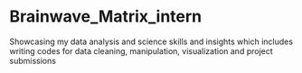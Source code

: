 # Brainwave_Matrix_intern
Showcasing my data analysis and science skills and insights which includes writing codes for data cleaning, manipulation, visualization and project submissions
